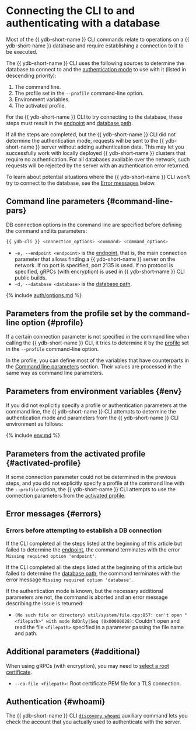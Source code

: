 # Connecting the CLI to and authenticating with a database

Most of the {{ ydb-short-name }} CLI commands relate to operations on a {{ ydb-short-name }} database and require establishing a connection to it to be executed.

The {{ ydb-short-name }} CLI uses the following sources to determine the database to connect to and the [authentication mode](../../../concepts/auth.md) to use with it (listed in descending priority):

1. The command line.
2. The profile set in the `--profile` command-line option.
3. Environment variables.
4. The activated profile.

For the {{ ydb-short-name }} CLI to try connecting to the database, these steps must result in the [endpoint](../../../concepts/connect.md#endpoint) and [database path](../../../concepts/connect.md#database).

If all the steps are completed, but the {{ ydb-short-name }} CLI did not determine the authentication mode, requests will be sent to the {{ ydb-short-name }} server without adding authentication data. This may let you successfully work with locally deployed {{ ydb-short-name }} clusters that require no authentication. For all databases available over the network, such requests will be rejected by the server with an authentication error returned.

To learn about potential situations where the {{ ydb-short-name }} CLI won't try to connect to the database, see the [Error messages](#errors) below.

## Command line parameters {#command-line-pars}

DB connection options in the command line are specified before defining the command and its parameters:

```bash
{{ ydb-cli }} <connection_options> <command> <command_options>
```

- `-e, --endpoint <endpoint>` is the [endpoint](../../../concepts/connect.md#endpoint), that is, the main connection parameter that allows finding a {{ ydb-short-name }} server on the network. If no port is specified, port 2135 is used. If no protocol is specified, gRPCs (with encryption) is used in {{ ydb-short-name }} CLI public builds.
- `-d, --database <database>` is the [database path](../../../concepts/connect.md#database).

{% include [auth/options.md](auth/options.md) %}

## Parameters from the profile set by the command-line option {#profile}

If a certain connection parameter is not specified in the command line when calling the {{ ydb-short-name }} CLI, it tries to determine it by the [profile](../profile/index.md) set in the `--profile` command-line option.

In the profile, you can define most of the variables that have counterparts in the [Command line parameters](#command-line-pars) section. Their values are processed in the same way as command line parameters.

## Parameters from environment variables {#env}

If you did not explicitly specify a profile or authentication parameters at the command line, the {{ ydb-short-name }} CLI attempts to determine the authentication mode and parameters from the {{ ydb-short-name }} CLI environment as follows:

{% include [env.md](auth/env.md) %}

## Parameters from the activated profile {#activated-profile}

If some connection parameter could not be determined in the previous steps, and you did not explicitly specify a profile at the command line with the `--profile` option, the {{ ydb-short-name }} CLI attempts to use the connection parameters from the [activated profile](../profile/activate.md).

## Error messages {#errors}

### Errors before attempting to establish a DB connection

If the CLI completed all the steps listed at the beginning of this article but failed to determine the [endpoint](../../../concepts/connect.md#endpoint), the command terminates with the error `Missing required option 'endpoint'`.

If the CLI completed all the steps listed at the beginning of this article but failed to determine the [database path](../../../concepts/connect.md#database), the command terminates with the error message `Missing required option 'database'`.

If the authentication mode is known, but the necessary additional parameters are not, the command is aborted and an error message describing the issue is returned:

- `(No such file or directory) util/system/file.cpp:857: can't open "<filepath>" with mode RdOnly|Seq (0x00000028)`: Couldn't open and read the file `<filepath>` specified in a parameter passing the file name and path.

## Additional parameters {#additional}

When using gRPCs (with encryption), you may need to [select a root certificate](../../../concepts/connect.md#tls-cert).

- `--ca-file <filepath>`: Root certificate PEM file for a TLS connection.

## Authentication {#whoami}

The {{ ydb-short-name }} CLI [`discovery whoami`](../commands/discovery-whoami.md) auxiliary command lets you check the account that you actually used to authenticate with the server.
